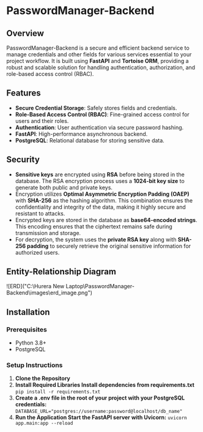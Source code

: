 # PasswordManager-Backend

## Overview
PasswordManager-Backend is a secure and efficient backend service to manage credentials and other fields for various services essential to your project workflow. It is built using **FastAPI** and **Tortoise ORM**, providing a robust and scalable solution for handling authentication, authorization, and role-based access control (RBAC).

## Features
- **Secure Credential Storage**: Safely stores fields and credentials.
- **Role-Based Access Control (RBAC)**: Fine-grained access control for users and their roles.
- **Authentication**: User authentication via secure password hashing.
- **FastAPI**: High-performance asynchronous backend.
- **PostgreSQL**: Relational database for storing sensitive data.

## Security
- **Sensitive keys** are encrypted using **RSA** before being stored in the database. The RSA encryption process uses a **1024-bit key size** to generate both public and private keys.
- Encryption utilizes **Optimal Asymmetric Encryption Padding (OAEP)** with **SHA-256** as the hashing algorithm. This combination ensures the confidentiality and integrity of the data, making it highly secure and resistant to attacks.
- Encrypted keys are stored in the database as **base64-encoded strings**. This encoding ensures that the ciphertext remains safe during transmission and storage.
- For decryption, the system uses the **private RSA key** along with **SHA-256 padding** to securely retrieve the original sensitive information for authorized users.

## Entity-Relationship Diagram
![ERD]("C:\Hurera New Laptop\PasswordManager-Backend\images\erd_image.png")

## Installation

### Prerequisites
- Python 3.8+
- PostgreSQL

### Setup Instructions

1. **Clone the Repository**
2. **Install Required Libraries Install dependencies from requirements.txt**
   ```pip install -r requirements.txt```
3. **Create a .env file in the root of your project with your PostgreSQL credentials:**
   ```DATABASE_URL="postgres://username:password@localhost/db_name"```
4. **Run the Application Start the FastAPI server with Uvicorn:**
   ```uvicorn app.main:app --reload```

